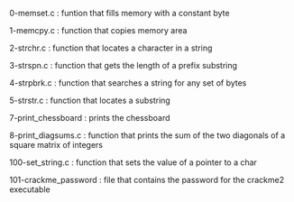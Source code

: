 0-memset.c : funtion that fills memory with a constant byte

1-memcpy.c : function that copies memory area

2-strchr.c : function that locates a character in a string

3-strspn.c : function that gets the length of a prefix substring

4-strpbrk.c : function that searches a string for any set of bytes

5-strstr.c : function that locates a substring

7-print_chessboard : prints the chessboard

8-print_diagsums.c : function that prints the sum of the two diagonals of a square matrix of integers

100-set_string.c : function that sets the value of a pointer to a char

101-crackme_password : file that contains the password for the crackme2 executable
